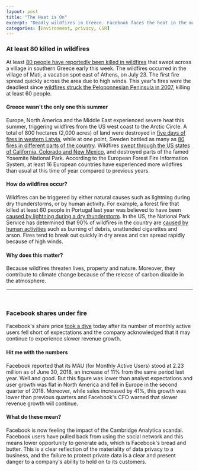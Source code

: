 ```yaml
---
layout: post
title: "The Heat is On"
excerpt: "Deadly wildfires in Greece. Facebook faces the heat in the markets "
categories: [Environment, privacy, CSR]
---
```


### At least 80 killed in wildfires

At least <a href="https://www.nytimes.com/2018/07/24/world/europe/greece-wildfire.html?action=click&module=Top%20Stories&pgtype=Homepage" target="_blank">80 people have reportedly been killed in wildfires</a> that swept across a village in southern Greece early this week. The wildfires occurred in the village of Mati, a vacation spot east of Athens, on July 23. The first fire spread quickly across the area due to high winds. This year's fires were the deadliest since <a href="https://www.nytimes.com/2007/08/26/world/europe/26greece.html" target="_blank">wildfires struck the Peloponnesian Peninsula in 2007</a>, killing at least 60 people.

#### Greece wasn't the only one this summer

Europe, North America and the Middle East experienced severe heat this summer, triggering wildfires from the US west coast to the Arctic Circle. A total of 800 hectares (2,000 acres) of land were destroyed in <a href="https://www.dw.com/en/forest-fires-devastate-western-latvia/a-44780389" target="_blank">five days of fires in western Latvia</a>, while at one point, Sweden battled as many as <a href="https://www.dw.com/en/eu-coordinates-further-assistance-to-help-sweden-fight-forest-fires/a-44774984" target="_blank">80 fires in different parts of the country</a>. Wildfires <a href="https://www.nytimes.com/2018/07/02/us/fires-california-colorado.html" target="_blank">swept through the US states of California, Colorado and New Mexico</a>, and destroyed parts of the famed Yosemite National Park. According to the European Forest Fire Information System, at least 16 European countries have experienced more wildfires than usual at this time of year compared to previous years.

#### How do wildfires occur?

Wildfires can be triggered by either natural causes such as lightning during dry thunderstorms, or by human activity. For example, a forest fire that killed at least 60 people in Portugal last year was believed to have been <a href="https://www.irishtimes.com/news/world/europe/portugal-investigates-cause-of-forest-fire-as-death-toll-rises-1.3124520" target="_blank">caused by lightning during a dry thunderstorm</a>. In the US, the National Park Service has determined that 90% of wildfires in the country are <a href="https://www.nps.gov/articles/wildfire-causes-and-evaluations.htm" target="_blank">caused by human activities</a> such as burning of debris, unattended cigarettes and arson. Fires tend to break out quickly in dry areas and can spread rapidly because of high winds.

#### Why does this matter?

Because wildfires threaten lives, property and nature. Moreover, they contribute to climate change because of the release of carbon dioxide in the atmosphere.

* * *
<br />

### Facebook shares under fire

Facebook's share price <a href="https://www.marketwatch.com/story/facebook-stock-crushed-after-revenue-user-growth-miss-2018-07-25" target="_blank">took a dive</a> today after its number of monthly active users fell short of expectations and the company acknowledged that it may continue to experience slower revenue growth.

#### Hit me with the numbers

Facebook reported that its MAU (for Monthly Active Users) stood at 2.23 million as of June 30, 2018, an increase of 11% from the same period last year. Well and good. But this figure was lower than analyst expectations and user growth was flat in North America and fell in Europe in the second quarter of 2018. Moreover, while sales increased by 41%, this growth was lower than previous quarters and Facebook's CFO warned that slower revenue growth will continue.

#### What do these mean?

Facebook is now feeling the impact of the Cambridge Analytica scandal. Facebook users have pulled back from using the social network and this means lower opportunity to generate ads, which is Facebook's bread and butter. This is a clear reflection of the materiality of data privacy to a business, and the failure to protect private data is a clear and present danger to a company's ability to hold on to its customers.

